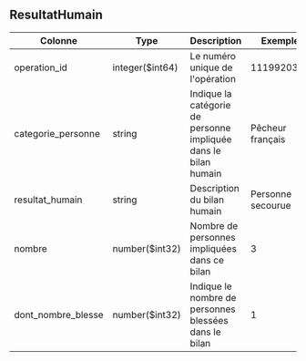 ## ResultatHumain
|Colonne|Type|Description|Exemple|Propriétés|
|---|---|---|---|---|
|operation_id|integer($int64)|Le numéro unique de l'opération|1119920371||
|categorie_personne|string|Indique la catégorie de personne impliquée dans le bilan humain|Pêcheur français||
|resultat_humain|string|Description du bilan humain|Personne secourue||
|nombre|number($int32)|Nombre de personnes impliquées dans ce bilan|3|minimum: 0|
|dont_nombre_blesse|number($int32)|Indique le nombre de personnes blessées dans le bilan|1|minimum: 0|

